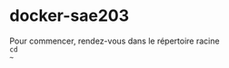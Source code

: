 # docker-sae203

Pour commencer, rendez-vous dans le répertoire racine <br>
<code>cd ~</code> <br>

